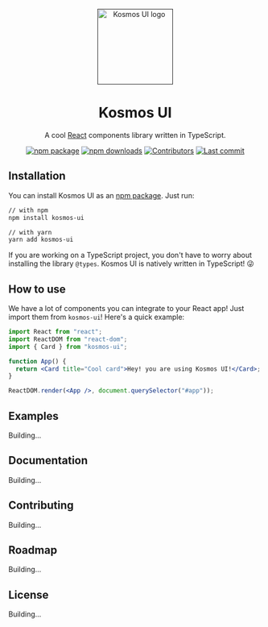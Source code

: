 <p align="center">
  <a href="" rel="noopener" target="_blank"><img width="150" src="https://res.cloudinary.com/clementeserrano/image/upload/v1590085699/kosmos/kosmos-ui-logo_zsw3zm.png" alt="Kosmos UI logo"></a></p>
</p>

<h1 align="center">Kosmos UI</h1>

<div align="center">

A cool [React](https://reactjs.org/) components library written in TypeScript.

[![npm package](https://img.shields.io/npm/v/kosmos-ui)](https://www.npmjs.com/package/kosmos-ui)
[![npm downloads](https://img.shields.io/npm/dm/kosmos-ui)](https://www.npmjs.com/package/kosmos-ui)
[![Contributors](https://img.shields.io/github/contributors/ClementeSerrano/kosmos-ui)](https://github.com/ClementeSerrano/kosmos-ui)
[![Last commit](https://img.shields.io/github/last-commit/ClementeSerrano/kosmos-ui)](https://github.com/ClementeSerrano/kosmos-ui)

</div>

## Installation

You can install Kosmos UI as an [npm package](https://www.npmjs.com/package/kosmos-ui). Just run:

```sh
// with npm
npm install kosmos-ui

// with yarn
yarn add kosmos-ui
```

If you are working on a TypeScript project, you don't have to worry about installing the library `@types`. Kosmos UI is natively written in TypeScript! 😜

## How to use

We have a lot of components you can integrate to your React app! Just import them from `kosmos-ui`! Here's a quick example:

```jsx
import React from "react";
import ReactDOM from "react-dom";
import { Card } from "kosmos-ui";

function App() {
  return <Card title="Cool card">Hey! you are using Kosmos UI!</Card>;
}

ReactDOM.render(<App />, document.querySelector("#app"));
```

## Examples

Building...

## Documentation

Building...

## Contributing

Building...

## Roadmap

Building...

## License

Building...
